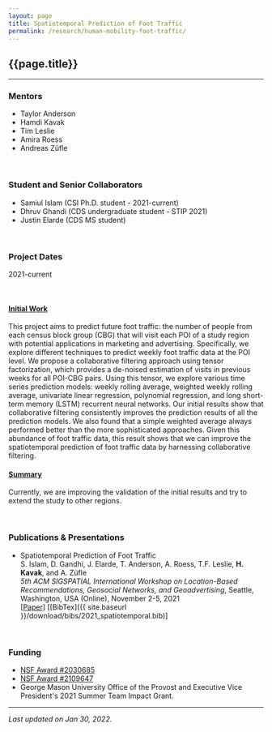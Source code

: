 ```yaml
---
layout: page
title: Spatiotemporal Prediction of Foot Traffic
permalink: /research/human-mobility-foot-traffic/
---
```


## {{page.title}}
<hr/>

### Mentors
- Taylor Anderson
- Hamdi Kavak
- Tim Leslie
- Amira Roess
- Andreas Züfle

<br/>

### Student and Senior Collaborators
- Samiul Islam (CSI Ph.D. student - 2021-current)
- Dhruv Ghandi (CDS undergraduate student - STIP 2021)
- Justin Elarde (CDS MS student)

<br/>

### Project Dates
2021-current

<br/>


#### <u>Initial Work</u>
This project aims to predict future foot traffic: the number of people from each census block group (CBG) that will visit each POI of a study region with potential applications in marketing and advertising. Specifically, we explore different techniques to predict weekly foot traffic data at the POI level. We propose a collaborative filtering approach using tensor factorization, which provides a de-noised estimation of visits in previous weeks for all POI-CBG pairs. Using this tensor, we explore various time series prediction models: weekly rolling average, weighted weekly rolling average, univariate linear regression, polynomial regression, and long short-term memory (LSTM) recurrent neural networks. Our initial results show that collaborative filtering consistently improves the prediction results of all the prediction models. We also found that a simple weighted average always performed better than the more sophisticated approaches. Given this abundance of foot traffic data, this result shows that we can improve the spatiotemporal prediction of foot traffic data by harnessing collaborative filtering.

#### <u>Summary</u>
Currently, we are improving the validation of the initial results and try to extend the study to other regions.

<br/>


### Publications & Presentations

- Spatiotemporal Prediction of Foot Traffic  
  S. Islam, D. Gandhi, J. Elarde, T. Anderson, A. Roess, T.F. Leslie, <strong>H. Kavak</strong>, and A. Züfle   
  <em>5th ACM SIGSPATIAL International Workshop on Location-Based Recommendations, Geosocial Networks, and Geoadvertising</em>, Seattle, Washington, USA (Online), November 2-5, 2021  
  [[Paper](https://dl.acm.org/doi/pdf/10.1145/3486183.3490997)]
  [[BibTex]({{ site.baseurl }}/download/bibs/2021_spatiotemporal.bib)]

<br/>

### Funding
- [NSF Award #2030685](https://www.nsf.gov/awardsearch/showAward?AWD_ID=2030685)
- [NSF Award #2109647](https://www.nsf.gov/awardsearch/showAward?AWD_ID=2109647)
- George Mason University Office of the Provost and Executive Vice President's 2021 Summer Team Impact Grant.

<hr/>

*Last updated on Jan 30, 2022.*  
